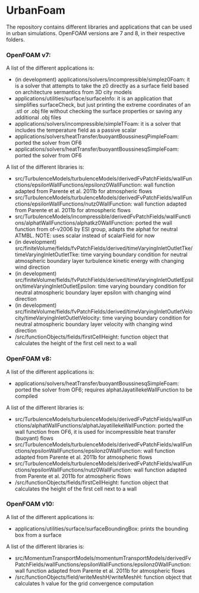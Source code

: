# UrbanFoam
The repository contains different libraries and applications that can be used in urban simulations. OpenFOAM versions are 7 and 8, in their respective folders.

### OpenFOAM v7:

A list of the different applications is: 
- (in development) applications/solvers/incompressible/simplez0Foam: it is a solver that attempts to take the z0 directly as a surface field based on architecture sermantics from 3D city models
- applications/utilities/surface/surfaceInfo: it is an application that simplifies surfaceCheck, but just printing the extreme coordinates of an .stl or .obj file without checking the surface properties or saving any additional .obj files
- applications/solvers/incompressible/simpleTFoam: it is a solver that includes the temperature field as a passive scalar 
- applications/solvers/heatTransfer/buoyantBoussinesqPimpleFoam: ported the solver from OF6
- applications/solvers/heatTransfer/buoyantBoussinesqSimpleFoam: ported the solver from OF6

A list of the different libraries is: 
- src/TurbulenceModels/turbulenceModels/derivedFvPatchFields/wallFunctions/epsilonWallFunctions/epsilonz0WallFunction: wall function adapted from Parente et al. 2011b for atmospheric flows
- src/TurbulenceModels/turbulenceModels/derivedFvPatchFields/wallFunctions/epsilonWallFunctions/nutz0WallFunction: wall function adapted from Parente et al. 2011b for atmospheric flows
- src/TurbulenceModels/incompressible/derivedFvPatchFields/wallFunctions/alphatWallFunctions/alphatkz0WallFunction: ported the wall function from of-v2006 by ESI group, adapts the alphat for neutral ATMBL. NOTE: uses scalar instead of scalarField for now
- (in development) src/finiteVolume/fields/fvPatchFields/derived/timeVaryingInletOutletTke/timeVaryingInletOutletTke: time varying boundary condition for neutral atmospheric boundary layer turbulence kinetic energy with changing wind direction
- (in development) src/finiteVolume/fields/fvPatchFields/derived/timeVaryingInletOutletEpsilon/timeVaryingInletOutletEpsilon: time varying boundary condition for neutral atmospheric boundary layer epsilon with changing wind direction
- (in development) src/finiteVolume/fields/fvPatchFields/derived/timeVaryingInletOutletVelocity/timeVaryingInletOutletVelocity: time varying boundary condition for neutral atmospheric boundary layer velocity with changing wind direction
- /src/functionObjects/fields/firstCellHeight: function object that calculates the height of the first cell next to a wall

### OpenFOAM v8:

A list of the different applications is: 
- applications/solvers/heatTransfer/buoyantBoussinesqSimpleFoam: ported the solver from OF6; requires alphatJayatillekeWallFunction to be compiled

A list of the different libraries is: 
- src/TurbulenceModels/turbulenceModels/derivedFvPatchFields/wallFunctions/alphatWallFunctions/alphatJayatillekeWallFunction: ported the wall function from OF6, it is used for incompressible heat transfer (buoyant) flows
- src/TurbulenceModels/turbulenceModels/derivedFvPatchFields/wallFunctions/epsilonWallFunctions/epsilonz0WallFunction: wall function adapted from Parente et al. 2011b for atmospheric flows
- src/TurbulenceModels/turbulenceModels/derivedFvPatchFields/wallFunctions/epsilonWallFunctions/nutz0WallFunction: wall function adapted from Parente et al. 2011b for atmospheric flows
- /src/functionObjects/fields/firstCellHeight: function object that calculates the height of the first cell next to a wall

### OpenFOAM v10:
A list of the different applications is: 
- applications/utilities/surface/surfaceBoundingBox: prints the bounding box from a surface

A list of the different libraries is: 
- src/MomentumTransportModels/momentumTransportModels/derivedFvPatchFields/wallFunctions/epsilonWallFunctions/epsilonz0WallFunction: wall function adapted from Parente et al. 2011b for atmospheric flows 
- /src/functionObjects/field/writeMeshH/writeMeshH: function object that calculates h value for the grid convergence computation 








